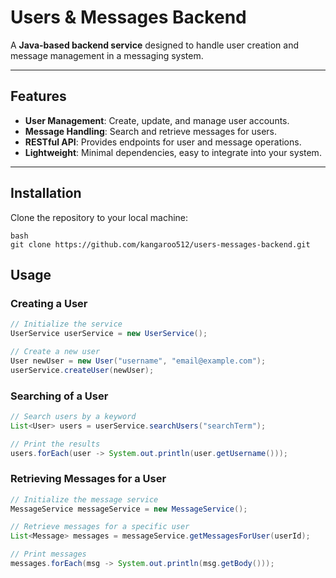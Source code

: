 # Users & Messages Backend

A **Java-based backend service** designed to handle user creation and message management in a messaging system.

---

## Features

- **User Management**: Create, update, and manage user accounts.
- **Message Handling**: Search and retrieve messages for users.
- **RESTful API**: Provides endpoints for user and message operations.
- **Lightweight**: Minimal dependencies, easy to integrate into your system.

---

## Installation

Clone the repository to your local machine:

```
bash
git clone https://github.com/kangaroo512/users-messages-backend.git

```
## Usage
### Creating a User
```java
// Initialize the service
UserService userService = new UserService();

// Create a new user
User newUser = new User("username", "email@example.com");
userService.createUser(newUser);

```
### Searching of a User
```java
// Search users by a keyword
List<User> users = userService.searchUsers("searchTerm");

// Print the results
users.forEach(user -> System.out.println(user.getUsername()));

```

### Retrieving Messages for a User
```java
// Initialize the message service
MessageService messageService = new MessageService();

// Retrieve messages for a specific user
List<Message> messages = messageService.getMessagesForUser(userId);

// Print messages
messages.forEach(msg -> System.out.println(msg.getBody()));

```
